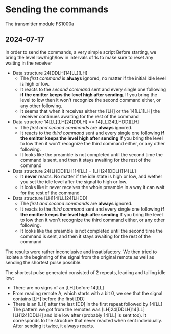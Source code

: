 # Sending the commands
The transmitter module FS1000a
## 2024-07-17
In order to send the commands, a very simple script 
Before starting, we bring the level low/high/low in intervals of 1s to make sure to reset any waiting in the receiver
 - Data structure 24[DDLH]14[LL][LH]
    - The _first command_ is **always** ignored, no matter if the initial idle level is high or low.
    - It reacts to the _second command_ sent and every single one following **if the emitter keeps the level high after sending**.
      If you bring the level to low then it won't recognize the second command either, or any other following.
    - It seems that when it receives either the [LH] or the 14[LL][LH] the receiver continues awaiting for the rest of the command
 - Data structure 14[LL][LH]24[DDLH] == 14[LL]24[LHDD][LH]
    - The _first and second commands_ are **always** ignored.
    - It reacts to the _third command_ sent and every single one following **if the emitter keeps the level high after sending**
      If you bring the level to low then it won't recognize the third command either, or any other following.
    - It looks like the preamble is not completed until the second time the command is sent, and then it stays awaiting for the rest of the command
 - Data structure 24[LHDD][LH]14[LL] = [LH]24[DDLH]14[LL]
    - It **never** reacts. No matter if the idle state is high or low, and wether you set the idle level after the signal to high or low.
    - It looks like it never receives the whole preamble in a way it can wait for the rest of the command
 - Data structure [LH]14[LL]24[LHDD]
    - The _first and second commands_ are **always** ignored.
    - It reacts to the _third command_ sent and every single one following **if the emitter keeps the level high after sending**
      If you bring the level to low then it won't recognize the third command either, or any other following.
    - It looks like the preamble is not completed until the second time the command is sent, and then it stays awaiting for the rest of the command

The results were rather inconclusive and insatisfactory. We then tried to isolate a the beginning of the signal from the original remote as well as sending the shortest pulse possible.

The shortest pulse generated consisted of 2 repeats, leading and tailing idle low:
 - There are no signs of an [LH] before 14[LL]
 - From reading remote A, which starts with a bit 0, we see that the signal contains [LH] before the first [DD]
 - There is an [LH] after the last [DD] in the first repeat followed by 14[LL]
The pattern we got from the remotes was [LH]24[DDLH]14[LL][LH]24[DDLH] and idle low after (probably 14[LL] is sent too). It corresponds to the structure that never reacted when sent individually. After sending it twice, it always reacts.
